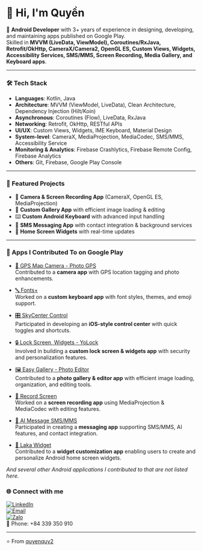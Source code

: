 # 👋 Hi, I'm Quyền  

🚀 **Android Developer** with 3+ years of experience in designing, developing, and maintaining apps published on Google Play.  
Skilled in **MVVM (LiveData, ViewModel), Coroutines/RxJava, Retrofit/OkHttp, CameraX/Camera2, OpenGL ES, Custom Views, Widgets, Accessibility Services, SMS/MMS, Screen Recording, Media Gallery, and Keyboard apps**.  

---

### 🛠 Tech Stack
- **Languages**: Kotlin, Java  
- **Architecture**: MVVM (ViewModel, LiveData), Clean Architecture, Dependency Injection (Hilt/Koin)   
- **Asynchronous**: Coroutines (Flow), LiveData, RxJava   
- **Networking**: Retrofit, OkHttp, RESTful APIs  
- **UI/UX**: Custom Views, Widgets, IME Keyboard, Material Design  
- **System-level**: CameraX, MediaProjection, MediaCodec, SMS/MMS, Accessibility Service
- **Monitoring & Analytics**: Firebase Crashlytics, Firebase Remote Config, Firebase Analytics
- **Others**: Git, Firebase, Google Play Console  

---

### 📱 Featured Projects
- 📸 **Camera & Screen Recording App** (CameraX, OpenGL ES, MediaProjection)  
- 🎨 **Custom Gallery App** with efficient image loading & editing  
- ⌨️ **Custom Android Keyboard** with advanced input handling  
- 💬 **SMS Messaging App** with contact integration & background services  
- 🧩 **Home Screen Widgets** with real-time updates  

---
### 📱 Apps I Contributed To on Google Play

- [📸 GPS Map Camera - Photo GPS](https://play.google.com/store/apps/details?id=com.gpscamera.location.cameraphoto)  
  Contributed to a **camera app** with GPS location tagging and photo enhancements.  

- [🔤 Fonts+](https://play.google.com/store/apps/details?id=com.fontkeyboard.fonts)  
  Worked on a **custom keyboard app** with font styles, themes, and emoji support.  

- [🎛 SkyCenter Control](https://play.google.com/store/apps/details?id=com.skycontrol.ios.controlcenter)  
  Participated in developing an **iOS-style control center** with quick toggles and shortcuts.  

- [🔒 Lock Screen, Widgets - YoLock](https://play.google.com/store/apps/details?id=com.locker.lockscreen.os12)  
  Involved in building a **custom lock screen & widgets app** with security and personalization features.  

- [🖼 Easy Gallery - Photo Editor](https://play.google.com/store/apps/details?id=com.igallery.iphotos.collectiongallery)  
  Contributed to a **photo gallery & editor app** with efficient image loading, organization, and editing tools.  

- [🎥 Record Screen](https://play.google.com/store/apps/details?id=screenrecorder.recorder.editor)  
  Worked on a **screen recording app** using MediaProjection & MediaCodec with editing features.  

- [💬 AI Message SMS/MMS](https://play.google.com/store/apps/details?id=com.tapbi.spark.aimessage)  
  Participated in creating a **messaging app** supporting SMS/MMS, AI features, and contact integration.  

- [🧩 Laka Widget](https://quantrimang.com/cong-nghe/cach-dung-laka-widget-tao-widget-tren-android-189307)  
  Contributed to a **widget customization app** enabling users to create and personalize Android home screen widgets.

*And several other Android applications I contributed to that are not listed here.*  

### 🌐 Connect with me
[![LinkedIn](https://img.shields.io/badge/LinkedIn-blue?logo=linkedin&logoColor=white)](https://www.linkedin.com/in/v%C4%83n-quy%E1%BB%81n-nguy%E1%BB%85n-68a55528b/)  
[![Email](https://img.shields.io/badge/Email-D14836?logo=gmail&logoColor=white)](mailto:quyensinhvien19@gmail.com)  
[![Zalo](https://img.shields.io/badge/Zalo-0080FF?logo=Zalo&logoColor=white)](https://zalo.me/84339350910)  
📱 Phone: +84 339 350 910

---
⭐️ From [quyenquy2](https://github.com/quyenquy2)
